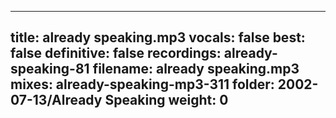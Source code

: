 
---
title: already speaking.mp3
vocals: false
best: false
definitive: false
recordings: already-speaking-81
filename: already speaking.mp3
mixes: already-speaking-mp3-311
folder: 2002-07-13/Already Speaking
weight: 0
---
